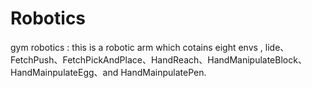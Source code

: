 # Robotics
gym robotics : this is a robotic arm which cotains eight envs , lide、FetchPush、FetchPickAndPlace、HandReach、HandManipulateBlock、HandMainpulateEgg、and HandMainpulatePen. 
